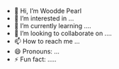 - 👋 Hi, I’m Woodde Pearl
- 👀 I’m interested in ...
- 🌱 I’m currently learning ....
- 💞️ I’m looking to collaborate on ....
- 📫 How to reach me ...
- 😄 Pronouns: ...
- ⚡ Fun fact: .....

<!---
wooddellpearl/wooddellpearl is a ✨ special ✨ repository because its `README.md` (this file) appears on your GitHub profile.
You can click the Preview link to take a look at your changes.
--->

